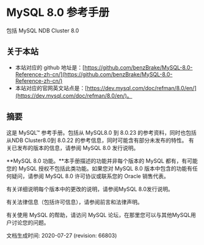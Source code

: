 # MySQL 8.0 参考手册

包括 MySQL NDB Cluster 8.0

## 关于本站

- 本站对应的 github 地址是：[https://github.com/benzBrake/MySQL-8.0-Reference-zh-cn/](https://github.com/benzBrake/MySQL-8.0-Reference-zh-cn/)
- 本站对应的官网英文站点是：[https://dev.mysql.com/doc/refman/8.0/en/](https://dev.mysql.com/doc/refman/8.0/en/)。

## 摘要

这是 MySQL™ 参考手册。包括从 MySQL8.0 到 8.0.23 的参考资料，同时也包括从NDB Cluster8.0到 8.0.22 的参考信息，同时可能含有部分未发布的特性。 有关已发布的版本的信息，请参阅 MySQL 8.0 发行说明。

**MySQL 8.0 功能。**本手册描述的功能并非每个版本的 MySQL 都有，有可能您的 MySQL 授权不包括此类功能。如果您对 MySQL 8.0 版本中包含的功能有任何疑问，请参阅 MySQL 8.0 许可协议或联系您的 Oracle 销售代表。

有关详细说明每个版本中的更改的说明，请参阅MySQL 8.0发行说明。

有关法律信息（包括许可信息），请参阅前言和法律声明。

有关使用 MySQL 的帮助，请访问 MySQL 论坛，在那里您可以与其他MySQL用户讨论您的问题。

文档生成时间: 2020-07-27  (revision: 66803)